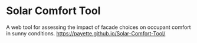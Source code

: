 # Solar Comfort Tool
A web tool for assessing the impact of facade choices on occupant comfort in sunny conditions. <https://payette.github.io/Solar-Comfort-Tool/>
